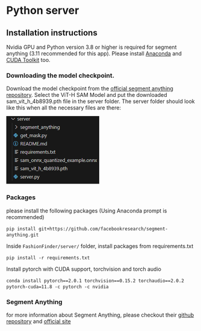 # Python server

## Installation instructions

Nvidia GPU and Python version 3.8 or higher is required for segment anything (3.11 recommended for this app). Please install [Anaconda](https://www.anaconda.com/download) and [CUDA Toolkit](https://developer.nvidia.com/cuda-11-8-0-download-archive) too.


### Downloading the model checkpoint.

Download the model checkpoint from the [official segment anything repository](https://github.com/facebookresearch/segment-anything#model-checkpoints). Select the ViT-H SAM Model and put the downloaded sam_vit_h_4b8939.pth file in the server folder. The server folder should look like this when all the necessary files are there:

![Alt text](image.png)

### Packages
please install the following packages (Using Anaconda prompt is recommended)

```
pip install git+https://github.com/facebookresearch/segment-anything.git
```

Inside `FashionFinder/server/` folder, install packages from requirements.txt

```
pip install -r requirements.txt
```

Install pytorch with CUDA support, torchvision and torch audio

```
conda install pytorch==2.0.1 torchvision==0.15.2 torchaudio==2.0.2 pytorch-cuda=11.8 -c pytorch -c nvidia
```

### Segment Anything

for more information about Segment Anything, please checkout their [github repository](https://github.com/facebookresearch/segment-anything) and [official site](https://segment-anything.com/)